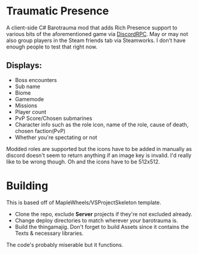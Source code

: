 # Traumatic Presence

A client-side C# Barotrauma mod that adds Rich Presence support to various bits of the aforementioned game via [DiscordRPC](https://github.com/Lachee/discord-rpc-csharp). May or may not also group players in the Steam friends tab via Steamworks. I don't have enough people to test that right now.

## Displays:
- Boss encounters
- Sub name
- Biome
- Gamemode
- Missions
- Player count
- PvP Score/Chosen submarines
- Character info such as the role icon, name of the role, cause of death, chosen faction(PvP)
- Whether you're spectating or not

Modded roles are supported but the icons have to be added in manually as discord doesn't seem to return anything if an image key is invalid. I'd really like to be wrong though. Oh and the icons have to be 512x512.

# Building
This is based off of MapleWheels/VSProjectSkeleton template.
- Clone the repo, exclude **Server** projects if they're not excluded already.
- Change deploy directories to match wherever *your* barotrauma is.
- Build the thingamajig. Don't forget to build Assets since it contains the Texts & necessary libraries.

The code's probably miserable but it functions.
